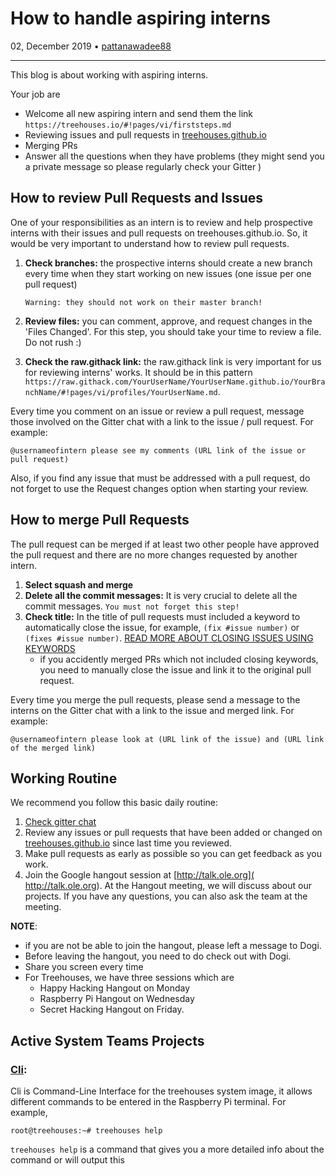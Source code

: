 # How to handle aspiring interns

02, December 2019 • [pattanawadee88](https://github.com/pattanawadee88)

---

This blog is about working with aspiring interns.

Your job are 
* Welcome all new aspiring intern and send them the link `https://treehouses.io/#!pages/vi/firststeps.md`
* Reviewing issues and pull requests in [treehouses.github.io](https://github.com/treehouses/treehouses.github.io)
* Merging PRs
* Answer all the questions when they have problems (they might send you a private message so please regularly check your Gitter  )

    
## How to review Pull Requests and Issues
One of your responsibilities as an intern is to review and help prospective interns with their issues and pull requests on treehouses.github.io. 
So, it would be very important to understand how to review pull requests.

1. **Check branches:** the prospective interns should create a new branch every time when they start working on new issues (one issue per one pull request)

    `Warning: they should not work on their master branch!`

1. **Review files:** you can comment, approve, and request changes in the 'Files Changed'. For this step, you should take your time to review a file. Do not rush :)
1. **Check the raw.githack link:** the raw.githack link is very important for us for reviewing interns' works. It should be in this pattern `https://raw.githack.com/YourUserName/YourUserName.github.io/YourBranchName/#!pages/vi/profiles/YourUserName.md`. 

Every time you comment on an issue or review a pull request, message those involved on the Gitter chat with a link to the issue / pull request. 
For example: 
```
@usernameofintern please see my comments (URL link of the issue or pull request)
```
Also, if you find any issue that must be addressed with a pull request, do not forget to use the Request changes option when starting your review.

## How to merge Pull Requests
The pull request can be merged if at least two other people have approved the pull request and there are no more changes requested by another intern.

1. **Select squash and merge**
1. **Delete all the commit messages:** It is very crucial to delete all the commit messages. `You must not forget this step!`
1. **Check title:** In the title of pull requests must included a keyword to automatically close the issue, for example, `(fix #issue number)` or `(fixes #issue number)`. [READ MORE ABOUT CLOSING ISSUES USING KEYWORDS](https://help.github.com/en/github/managing-your-work-on-github/closing-issues-using-keywords) 
    * if you accidently merged PRs which not included closing keywords, you need to manually close the issue and link it to the original pull request.
    
Every time you merge the pull requests, please send a message to the interns on the Gitter chat with a link to the issue and merged link. For example:

```
@usernameofintern please look at (URL link of the issue) and (URL link of the merged link)
```

## Working Routine
We recommend you follow this basic daily routine:

1. [Check gitter chat](https://gitter.im/treehouses/Lobby)
1. Review any issues or pull requests that have been added or changed on [treehouses.github.io](https://github.com/treehouses/treehouses.github.io) since last time you reviewed.
1. Make pull requests as early as possible so you can get feedback as you work.
1. Join the Google hangout session at [http://talk.ole.org]( http://talk.ole.org). At the Hangout meeting, we will discuss about our projects. If you have any questions, you can also ask the team at the meeting.

**NOTE**:
* if you are not be able to join the hangout, please left a message to Dogi. 
* Before leaving the hangout, you need to do check out with Dogi.
* Share you screen every time 
* For Treehouses, we have three sessions which are 
   * Happy Hacking Hangout on Monday
   * Raspberry Pi Hangout on Wednesday
   * Secret Hacking Hangout on Friday. 
   
## Active System Teams Projects
### [Cli](https://github.com/treehouses/cli): 
Cli is Command-Line Interface for the treehouses system image, it allows different commands to be entered in the Raspberry Pi terminal. 
For example, 
```
root@treehouses:~# treehouses help
```
`treehouses help` is a command that gives you a more detailed info about the command or will output this





